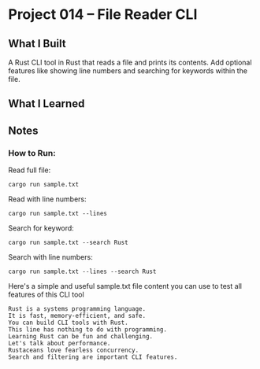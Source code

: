 # Project 014 – File Reader CLI

## What I Built
A Rust CLI tool in Rust that reads a file and prints its contents. Add optional features like showing line numbers and searching for keywords within the file.

## What I Learned



## Notes
### How to Run:

Read full file:
```
cargo run sample.txt
```

Read with line numbers:

```
cargo run sample.txt --lines
```

Search for keyword:

```
cargo run sample.txt --search Rust
```

Search with line numbers:

```
cargo run sample.txt --lines --search Rust
```


Here's a simple and useful sample.txt file content you can use to test all features of this CLI tool

```
Rust is a systems programming language.
It is fast, memory-efficient, and safe.
You can build CLI tools with Rust.
This line has nothing to do with programming.
Learning Rust can be fun and challenging.
Let's talk about performance.
Rustaceans love fearless concurrency.
Search and filtering are important CLI features.
```
